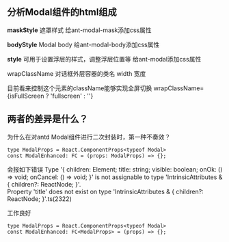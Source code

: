 ## 分析Modal组件的html组成
**maskStyle**
遮罩样式
给ant-modal-mask添加css属性

**bodyStyle**
Modal body
给ant-modal-body添加css属性

**style**
可用于设置浮层的样式，调整浮层位置等
给ant-modal添加css属性

wrapClassName 对话框外层容器的类名
width 宽度


目前看来控制这个元素的className能够实现全屏切换
wrapClassName={isFullScreen ? 'fullscreen' : ''}









## 两者的差异是什么？
为什么在对antd Modal组件进行二次封装时，第一种不奏效？
```tsx
type ModalProps = React.ComponentProps<typeof Modal>
const ModalEnhanced: FC = (props: ModalProps) => {};
```
会报如下错误
Type '{ children: Element; title: string; visible: boolean; onOk: () => void; onCancel: () => void; }' is not assignable to type 'IntrinsicAttributes & { children?: ReactNode; }'.  
Property 'title' does not exist on type 'IntrinsicAttributes & { children?: ReactNode; }'.ts(2322)

工作良好
```
type ModalProps = React.ComponentProps<typeof Modal>
const ModalEnhanced: FC<ModalProps> = (props) => {};
```

<!--stackedit_data:
eyJoaXN0b3J5IjpbMTUyOTg4OTM2MSwtMTMxNTU5NTQ1NCwtMj
QwNzY1NjI4LC00NzgyOTA3NzAsMTg4ODk2MjI2OCw4MDM5MDMw
OTAsMTk2NjgzNTk4NSwtMzE5MjY0MjI3LDE5OTU2NTQzNTEsLT
E3NzU0NzY4MzldfQ==
-->